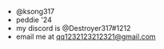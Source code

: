 - @ksong317
- peddie '24
- my discord is @Destroyer317#1212
- email me at qq1232123212321@gmail.com
